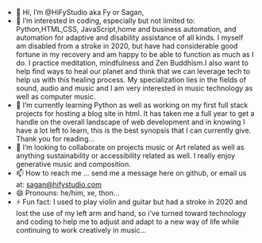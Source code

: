 - 👋 Hi, I’m @HiFyStudio aka Fy or Sagan,
- 👀 I’m interested in coding, especially but not limited to: Python,HTML,CSS, JavaScript,home and business automation, and automation for adaptive and disability assistance of all kinds. I myself am disabled from a stroke in 2020, but have had considerable good fortune in my recovery and am happy to be able to function as much as I do. I practice meditation, mindfulness and Zen Buddhism.I also want to help find ways to heal our planet and think that we can leverage tech to help us with this healing process. My specialization lies in the fields of sound, audio and music and I am very interested in music technology as well as computer music.<br> 
- 🌱 I’m currently learning Python as well as working on my first full stack projects for hosting a blog site in html. It has taken me a full year to get a handle on the overall landscape of web development and in knowing I have a lot left to learn, this is the best synopsis that I can currently give. Thank you for reading...
- 💞️ I’m looking to collaborate on projects music or Art related as well as anything sustainability or accessibility related as well. I really enjoy generative music and composition. 
- 📫 How to reach me ... send me a message here on github, or email us at: <sagan@hifystudio.com>
- 😄 Pronouns: he/him, xe, thon...
- ⚡ Fun fact: I used to play violin and guitar but had a stroke in 2020 and lost the use of my left arm and hand, so i've turned toward technology and coding to help me to adjust and adapt to a new way of life while continuing to work creatively in music...

<!---
HFSoundArtandTech/HFSoundArtandTech is a ✨ special ✨ repository because its `README.md` (this file) appears on your GitHub profile.
You can click the Preview link to take a look at your changes.
--->
